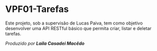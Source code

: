 # VPF01-Tarefas
Este projeto, sob a supervisão de Lucas Paiva, tem como objetivo desenvolver uma API RESTful básico que permita criar, listar e deletar tarefas.

_Produzido por **Laila Casadei Macêdo**_

